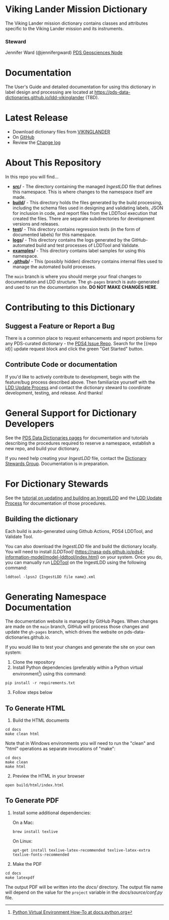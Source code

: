 <!--
   README.md template

   In this template, values delimited by braces (e.g., "{value}") should be
   replaced by the appropriate values for your namespace. The braces
   should then be removed. Example values are provided as comments for
   potentially mysterious cases.
-->

# Viking Lander Mission Dictionary
<!-- EXAMPLES
   Spectral (sp:) Discipline Dictionary
   DART Mission (dart:) Local Dictionary
-->

The Viking Lander mission dictionary contains classes and attributes specific to the Viking Lander mission and its instruments.

### Steward
Jennifer Ward (@jennifergward) [PDS Geosciences Node](https://pds-geosciences.wustl.edu/)
<!-- EXAMPLE
     Anne Raugh (@acraugh), Small Bodies Node (SBN)
-->

# Documentation

<!-- The following assumes the complete documentation set exists. If it
does not, edit the sentence and link accordingly. -->
The User's Guide and detailed documentation for using this dictionary in
label design and processing
are located at https://pds-data-dictionaries.github.io/ldd-vikinglander (TBD).
<!-- EXAMPLE
     are located at https://pds-data-dictionaries.github.io/ldd-template.
-->

# Latest Release

<!-- Note that the Dictionaries Page link below won't look right on the
     rendered page until you replace the braces and content with the
     dictionary prefix.

     EXAMPLE

     [PDS Data Dictionaries Page](https://pds.nasa.gov/datastandards/dictionaries/#sp)

     The GitHub link will exist once there is an official first release of
     the dictionary (typically part of a system build) for the namespace. The
     link is the same for all LDD repos and all builds.

     The change log file is usually in the root directory of the repo, but
     path information relative to root can be included if needed.

     EXAMPLES

       * Review the [Change Log] (ChangeLog.md)
       * Review the [Change Log] (src/CHANGELOG.md)
-->     
* Download dictionary files from [VIKINGLANDER](https://pds.nasa.gov/datastandards/dictionaries/#vikinglander)
* On [GitHub](../../releases/latest)
* Review the [Change log](CHANGELOG.md)

# About This Repository
<!-- The top-level directory structure and names must not change, but if
you have more to say about any of these directories, edit away! -->
In this repo you will find...
* **[src](src)/** - The directory containing the managed *IngestLDD* file
 that defines this namespace. This is where changes to the namespace
 itself are made.
* **[build](build)/** - This directory holds the files generated by the
build processing, including the schema files used in designing and
validating labels, JSON for inclusion in code, and report files from the
LDDTool execution that created the files. There are separate
subdirectories for development versions and releases.
* **[test](test)/** - This directory contains regression tests (in the
  form of documented labels) for this namespace.
* **[logs](logs)/** - This directory contains the logs generated by the
 GitHub-automated build and test processes of LDDTool and Validate.
* **[examples](examples)/** - This directory contains label samples for
using this namespace.
* **[.github](.github)/** - This (possibly hidden) directory contains
internal files used to manage the automated build processes.


The `main` branch is where you should merge your final changes to documentation and LDD structure.
The `gh-pages` branch is auto-generated and used to run the documentation site. **DO NOT MAKE CHANGES HERE**.

# Contributing to this Dictionary

## Suggest a Feature or Report a Bug
<!-- replace "repo id" below with the "ldd-xxx" string from the
GitHub repo URL.-->

There is a common place to request enhancements and report problems for
any PDS-curated dictionary - the [PDS4 Issue Repo](https://github.com/pds-data-dictionaries/PDS4-LDD-Issue-Repo/issues/new/choose).
Search for the \[{repo id}\] update request block and click the green
"Get Started" button.

## Contribute Code or documentation
If you'd like to actively contribute to development, begin with the
feature/bug process described above. Then familiarize yourself with
the [LDD Update Process](https://pds-data-dictionaries.github.io/development/ldd-update.html)
and contact the dictionary steward to coordinate development, testing,
and release. And thanks!

# General Support for Dictionary Developers
See the [PDS Data Dictionaries pages](https://pds-data-dictionaries.github.io)
for documentation and tutorials describing the procedures
required to reserve a namespace,
establish a new repo, and build your dictionary.

<!-- NOTE

     PDS needs a better suggestion than the following, but I'm hesitant
     to point to my wiki and I don't see the information clearly
     identified elsewhere...
-->
If you need help creating your *IngestLDD* file, contact the [Dictionary Stewards Group](https://pds-data-dictionaries.github.io/teams/pds-dd-stewards.html). Documentation is in preparation.

# For Dictionary Stewards

See the [tutorial on updating and building an IngestLDD](https://pds-data-dictionaries.github.io/support/tutorials.html#ldd-update-and-build-tutorial) and the [LDD Update Process](https://pds-data-dictionaries.github.io/development/ldd-update.html) for documentation of those procedures.

## Building the dictionary

Each build is auto-generated using Github Actions, PDS4 LDDTool, and Validate Tool.

You can also download the *IngestLDD* file and build the dictionary locally.
You will need to install *[LDDTool]* (https://nasa-pds.github.io/pds4-information-model/model-lddtool/index.html) on your system. Once you do,
you can manually run [LDDTool](https://nasa-pds.github.io/pds4-information-model/model-lddtool/index.html) on the IngestLDD using the following command:

```
lddtool -lpsnJ {IngestLDD file name}.xml
```

# Generating Namespace Documentation
The documentation website is managed by GitHub Pages. When changes are made on the `main` branch, GitHub will process those changes and update the `gh-pages` branch, which drives the website on pds-data-dictionaries.github.io. 

If you would like to test your changes and generate the site on your own system:

1. Clone the repository
2. Install Python dependencies (preferably within a Python virtual environment[^1]) using this command:
```
pip install -r requirements.txt
```
3. Follow steps below

[^1]: [Python Virtual Environment How-To at docs.python.org](https://docs.python.org/3/library/venv.html)

## To Generate HTML

1. Build the HTML documents
```
cd docs
make clean html
```
   Note that in Windows environments you will need to run the "clean" and "html" operations as separate invocations of "make":
```
cd docs
make clean
make html
````

2. Preview the HTML in your browser
```
open build/html/index.html
```

## To Generate PDF

1. Install some additional dependencies:

   On a Mac:
   ```
   brew install texlive
   ```

   On Linux:
   ```
   apt-get install texlive-latex-recommended texlive-latex-extra texlive-fonts-recommended
   ```

2. Make the PDF
```
cd docs
make latexpdf
```

The output PDF will be written into the *docs/* directory.
The output file name will depend on the value for the ```project``` variable
in the *docs/source/conf.py* file.
